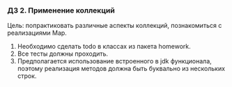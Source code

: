 ### ДЗ 2. Применение коллекций
Цель: попрактиковать различные аспекты коллекций, познакомиться с реализациями Map.

1. Необходимо сделать todo в классах из пакета homework.
2. Все тесты должны проходить.
3. Предполагается использование встроенного в jdk функционала, поэтому реализация методов должна быть буквально из нескольких строк.